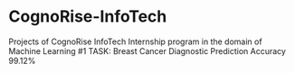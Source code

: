 # CognoRise-InfoTech
Projects of CognoRise InfoTech Internship program in the domain of Machine Learning
#1 TASK: Breast Cancer Diagnostic Prediction Accuracy 99.12%
